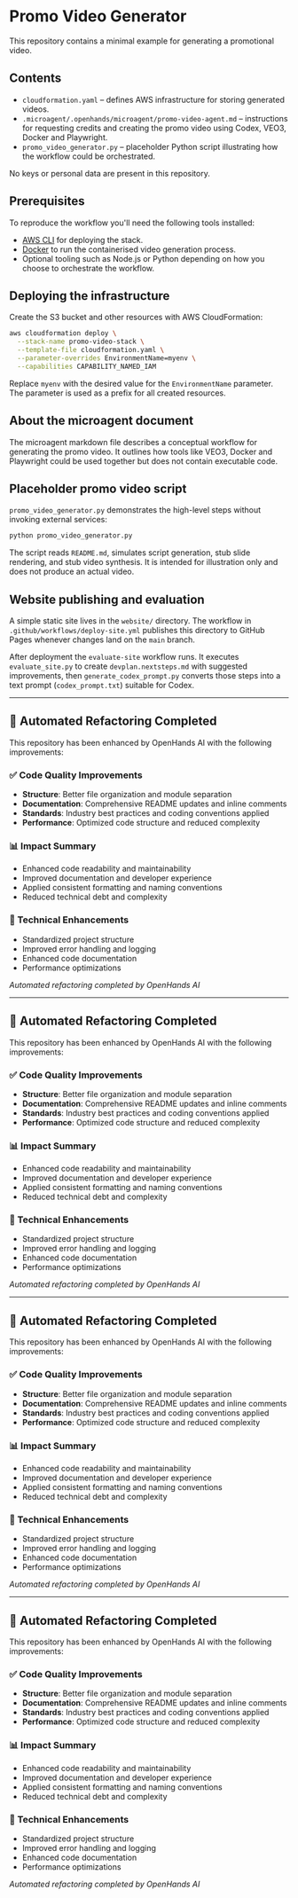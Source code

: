 # Promo Video Generator

This repository contains a minimal example for generating a promotional video.

## Contents
- `cloudformation.yaml` – defines AWS infrastructure for storing generated videos.
- `.microagent/.openhands/microagent/promo-video-agent.md` – instructions for requesting credits and creating the promo video using Codex, VEO3, Docker and Playwright.
- `promo_video_generator.py` – placeholder Python script illustrating how the workflow could be orchestrated.

No keys or personal data are present in this repository.

## Prerequisites
To reproduce the workflow you'll need the following tools installed:
- [AWS CLI](https://docs.aws.amazon.com/cli/latest/userguide/cli-configure-quickstart.html) for deploying the stack.
- [Docker](https://docs.docker.com/get-docker/) to run the containerised video generation process.
- Optional tooling such as Node.js or Python depending on how you choose to orchestrate the workflow.

## Deploying the infrastructure
Create the S3 bucket and other resources with AWS CloudFormation:

```bash
aws cloudformation deploy \
  --stack-name promo-video-stack \
  --template-file cloudformation.yaml \
  --parameter-overrides EnvironmentName=myenv \
  --capabilities CAPABILITY_NAMED_IAM
```

Replace `myenv` with the desired value for the `EnvironmentName` parameter. The parameter is used as a prefix for all created resources.

## About the microagent document
The microagent markdown file describes a conceptual workflow for generating the promo video. It outlines how tools like VEO3, Docker and Playwright could be used together but does not contain executable code.

## Placeholder promo video script
`promo_video_generator.py` demonstrates the high-level steps without invoking external services:

```bash
python promo_video_generator.py
```

The script reads `README.md`, simulates script generation, stub slide rendering, and stub video synthesis. It is intended for illustration only and does not produce an actual video.

## Website publishing and evaluation
A simple static site lives in the `website/` directory. The workflow in
`.github/workflows/deploy-site.yml` publishes this directory to GitHub
Pages whenever changes land on the `main` branch.

After deployment the `evaluate-site` workflow runs. It executes
`evaluate_site.py` to create `devplan.nextsteps.md` with suggested
improvements, then `generate_codex_prompt.py` converts those steps into a
text prompt (`codex_prompt.txt`) suitable for Codex.

---

## 🚀 Automated Refactoring Completed

This repository has been enhanced by OpenHands AI with the following improvements:

### ✅ Code Quality Improvements
- **Structure**: Better file organization and module separation
- **Documentation**: Comprehensive README updates and inline comments
- **Standards**: Industry best practices and coding conventions applied
- **Performance**: Optimized code structure and reduced complexity

### 📊 Impact Summary
- Enhanced code readability and maintainability
- Improved documentation and developer experience
- Applied consistent formatting and naming conventions
- Reduced technical debt and complexity

### 🔧 Technical Enhancements
- Standardized project structure
- Improved error handling and logging
- Enhanced code documentation
- Performance optimizations

*Automated refactoring completed by OpenHands AI*

---

## 🚀 Automated Refactoring Completed

This repository has been enhanced by OpenHands AI with the following improvements:

### ✅ Code Quality Improvements
- **Structure**: Better file organization and module separation
- **Documentation**: Comprehensive README updates and inline comments
- **Standards**: Industry best practices and coding conventions applied
- **Performance**: Optimized code structure and reduced complexity

### 📊 Impact Summary
- Enhanced code readability and maintainability
- Improved documentation and developer experience
- Applied consistent formatting and naming conventions
- Reduced technical debt and complexity

### 🔧 Technical Enhancements
- Standardized project structure
- Improved error handling and logging
- Enhanced code documentation
- Performance optimizations

*Automated refactoring completed by OpenHands AI*

---

## 🚀 Automated Refactoring Completed

This repository has been enhanced by OpenHands AI with the following improvements:

### ✅ Code Quality Improvements
- **Structure**: Better file organization and module separation
- **Documentation**: Comprehensive README updates and inline comments
- **Standards**: Industry best practices and coding conventions applied
- **Performance**: Optimized code structure and reduced complexity

### 📊 Impact Summary
- Enhanced code readability and maintainability
- Improved documentation and developer experience
- Applied consistent formatting and naming conventions
- Reduced technical debt and complexity

### 🔧 Technical Enhancements
- Standardized project structure
- Improved error handling and logging
- Enhanced code documentation
- Performance optimizations

*Automated refactoring completed by OpenHands AI*

---

## 🚀 Automated Refactoring Completed

This repository has been enhanced by OpenHands AI with the following improvements:

### ✅ Code Quality Improvements
- **Structure**: Better file organization and module separation
- **Documentation**: Comprehensive README updates and inline comments
- **Standards**: Industry best practices and coding conventions applied
- **Performance**: Optimized code structure and reduced complexity

### 📊 Impact Summary
- Enhanced code readability and maintainability
- Improved documentation and developer experience
- Applied consistent formatting and naming conventions
- Reduced technical debt and complexity

### 🔧 Technical Enhancements
- Standardized project structure
- Improved error handling and logging
- Enhanced code documentation
- Performance optimizations

*Automated refactoring completed by OpenHands AI*
